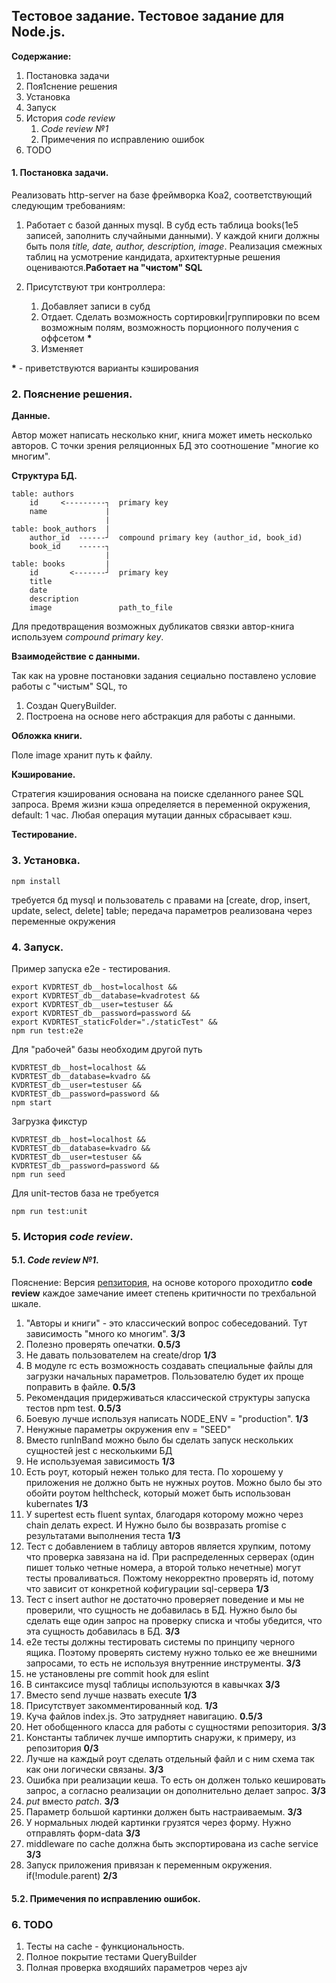 ## Тестовое задание. Тестовое задание для Node.js.

**Содержание:**

1. Постановка задачи
2. Поя1снение решения
3. Установка
4. Запуск
5. История _code review_
   1. _Code review №1_
   2. Примечения по исправлению ошибок
6. TODO

#### 1. Постановка задачи.

Реализовать http-server на базе фреймворка Koa2, соответствующий следующим требованиям:

1. Работает с базой данных mysql. В субд есть таблица books(1e5 записей, заполнить случайными данными). У каждой книги должны быть поля _title, date, author, description, image_. Реализация смежных таблиц на усмотрение кандидата, архитектурные решения оцениваются.​ **Работает на "чистом" SQL**
2. Присутствуют три контроллера:

   1. Добавляет записи в субд
   2. Отдает. Сделать возможность сортировки|группировки по всем возможным полям, возможность порционного получения с
      оффсетом **\***
   3. Изменяет

**\*** - приветствуются варианты кэширования

### 2. Пояснение решения.

**Данные.**

Автор может написать несколько книг, книга может иметь несколько авторов. C точки зрения реляционных БД это соотношение "многие ко многим".

**Структура БД.**

```
table: authors
    id     <---------┐  primary key
    name             |
                     |
table: book_authors  |
    author_id  ------┘  compound primary key (author_id, book_id)
    book_id    ------┐
                     |
table: books         |
    id       <-------┘  primary key
    title
    date
    description
    image               path_to_file
```

Для предотвращения возможных дубликатов связки автор-книга используем _compound primary key_.

**Взаимодействие с данными.**

Так как на уровне постановки задания сециально поставлено условие работы с "чистым" SQL, то

1. Создан QueryBuilder.
2. Построена на основе него абстракция для работы с данными.

**Обложка книги.**

Поле image хранит путь к файлу.

**Кэширование.**

Стратегия кэширования основана на поиске сделанного ранее SQL запроса. Время жизни кэша определяется в переменной окружения, default: 1 час. Любая операция мутации данных сбрасывает кэш.

**Тестирование.**

### 3. Установка.

```
npm install
```

требуется бд mysql и пользователь с правами на [create, drop, insert, update, select, delete] table;
передача параметров реализована через переменные окружения

### 4. Запуск.

Пример запуска e2e - тестирования.

```
export KVDRTEST_db__host=localhost &&
export KVDRTEST_db__database=kvadrotest &&
export KVDRTEST_db__user=testuser &&
export KVDRTEST_db__password=password &&
export KVDRTEST_staticFolder="./staticTest" &&
npm run test:e2e
```

Для "рабочей" базы необходим другой путь

```
KVDRTEST_db__host=localhost &&
KVDRTEST_db__database=kvadro &&
KVDRTEST_db__user=testuser &&
KVDRTEST_db__password=password &&
npm start
```

Загрузка фикстур

```
KVDRTEST_db__host=localhost &&
KVDRTEST_db__database=kvadro &&
KVDRTEST_db__user=testuser &&
KVDRTEST_db__password=password &&
npm run seed
```

Для unit-тестов база не требуется

```
npm run test:unit
```

### 5. История _code review_.

#### 5.1. _Code review №1_.

Пояснение:
Версия [репзитория](https://github.com/SmolnikovAM/test-task-kvdr-spb/tree/4e0558ceacb99450ad162198ee32884d5cf67820), на основе которого проходитло **code review**
каждое замечание имеет степень критичности по трехбальной шкале.

1. "Авторы и книги" - это классический вопрос собеседований. Тут зависимость "много ко многим". **3/3**
2. Полезно проверять опечатки. **0.5/3**
3. Не давать пользователем на create/drop **1/3**
4. В модуле rc есть возможность создавать специальные файлы для загрузки начальных параметров. Пользователю будет их проще поправить в файле. **0.5/3**
5. Рекомендация придерживаться классической структуры запуска тестов npm test. **0.5/3**
6. Боевую лучше используя написать NODE_ENV = "production". **1/3**
7. Ненужные параметры окружения env = "SEED"
8. Вместо runInBand можно было бы сделать запуск нескольких сущностей jest с несколькими БД
9. Не используемая зависимость **1/3**
10. Есть роут, который нежен только для теста. По хорошему у приложения не должно быть не нужных роутов. Можно было бы это обойти роутом helthcheck, который может быть использован kubernates **1/3**
11. У supertest есть fluent syntax, благодаря которому можно через chain делать expect. И Нужно было бы возвразать promise с результатами выполнения теста **1/3**
12. Тест с добавлением в таблицу авторов является хрупким, потому что проверка завязана на id. При распределенных серверах (один пишет только четные номера, а второй только нечетные) могут тесты проваливаться. Пожтому некорректно проверять id, потому что зависит от конкретной кофигурации sql-сервера **1/3**
13. Тест с insert author не достаточно проверяет поведение и мы не проверили, что сущность не добавилась в БД. Нужно было бы сделать еще один запрос на проверку списка и чтобы убедится, что эта сущность добавилась в БД. **3/3**
14. e2e тесты должны тестировать системы по принципу черного ящика. Поэтому проверять систему нужно только ее же внешними запросами, то есть не используя внутренние инструменты. **3/3**
15. не установлены pre commit hook для eslint
16. В синтаксисе mysql таблицы используются в кавычках **3/3**
17. Вместо send лучше назвать execute **1/3**
18. Присутствует закомментированный код. **1/3**
19. Куча файлов index.js. Это затрудняет навигацию. **0.5/3**
20. Нет обобщенного класса для работы с сущностями репозитория. **3/3**
21. Константы табличек лучше импортить снаружи, к примеру, из репозитория **0/3**
22. Лучше на каждый роут сделать отдельный файл и с ним схема так как они логически связаны. **3/3**
23. Ошибка при реализации кеша. То есть он должен только кешировать запрос, а согласно реализации он дополнительно делает запрос. **3/3**
24. _put_ вместо _patch_. **3/3**
25. Параметр большой картинки должен быть настраиваемым. **3/3**
26. У нормальных людей картинки грузятся через форму. Нужно отправлять форм-data **3/3**
27. middleware по cache должна быть экспортирована из cache service **3/3**
28. Запуск приложения привязан к переменным окружения. if(!module.parent) **2/3**

#### 5.2. Примечения по исправлению ошибок.

### 6. TODO

1. Тесты на cache - функциональность.
2. Полное покрытие тестами QueryBuilder
3. Полная проверка входяшийх параметров через ajv
